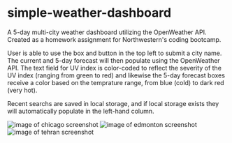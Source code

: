 # simple-weather-dashboard
A 5-day multi-city weather dashboard utilizing the OpenWeather API. Created as a homework assignment for Northwestern's coding bootcamp.

User is able to use the box and button in the top left to submit a city name. The current and 5-day forecast will then populate using the OpenWeather API. The text field for UV index is color-coded to reflect the severity of the UV index (ranging from green to red) and likewise the 5-day forecast boxes receive a color based on the temprature range, from blue (cold) to dark red (very hot).

Recent searchs are saved in local storage, and if local storage exists they will automatically populate in the left-hand column. 

![image of chicago screenshot]()
![image of edmonton screenshot]()
![image of tehran screenshot]()
